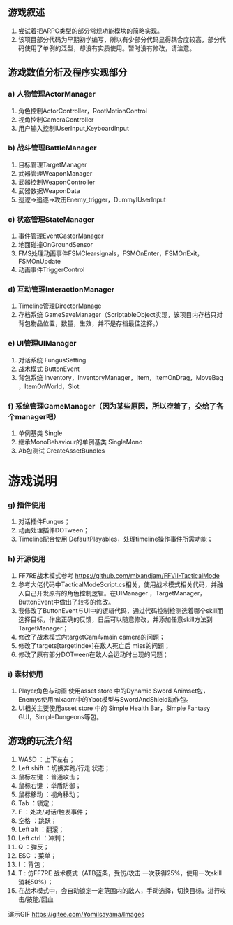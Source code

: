 ## 游戏叙述
1. 尝试着把ARPG类型的部分常规功能模块的简略实现。
1. 该项目部分代码为早期初学编写，所以有少部分代码显得耦合度较高，部分代码使用了单例的泛型，却没有实质使用。暂时没有修改，请注意。

## 游戏数值分析及程序实现部分


### a) 人物管理ActorManager
1. 角色控制ActorController，RootMotionControl
1. 视角控制CameraController
1. 用户输入控制IUserInput,KeyboardInput

### b)	战斗管理BattleManager
1. 目标管理TargetManager
1. 武器管理WeaponManager
1. 武器控制WeaponController
1. 武器数据WeaponData
1. 巡逻->追逐->攻击Enemy_trigger，DummyIUserInput

### c)	状态管理StateManager
1. 事件管理EventCasterManager
1. 地面碰撞OnGroundSensor
1. FMS处理动画事件FSMClearsignals，FSMOnEnter，FSMOnExit，FSMOnUpdate
1. 动画事件TriggerControl

### d)	互动管理InteractionManager
1. Timeline管理DirectorManage
1. 存档系统 GameSaveManager（ScriptableObject实现，该项目内存档只对背包物品位置，数量，生效，并不是存档最佳选择。）

### e)	UI管理UIManager
1. 对话系统 FungusSetting
1. 战术模式 ButtonEvent
1. 背包系统 Inventory，InventoryManager，Item，ItemOnDrag，MoveBag ，ItemOnWorld，Slot
### f)	系统管理GameManager（因为某些原因，所以空着了，交给了各个manager吧）
1. 单例基类 Single
1. 继承MonoBehaviour的单例基类 SingleMono
1. Ab包测试 CreateAssetBundles

# 游戏说明
### g)	插件使用
1. 对话插件Fungus；
1. 动画处理插件DOTween；
1. Timeline配合使用 DefaultPlayables，处理timeline操作事件所需功能；
### h)	开源使用
1. FF7RE战术模式参考 https://github.com/mixandjam/FFVII-TacticalMode
1. 参考大佬代码中TacticalModeScript.cs相关，使用战术模式相关代码，并融入自己开发原有的角色控制逻辑。在UIManager ，TargetManager，ButtonEvent中做出了较多的修改。
1. 我修改了ButtonEvent与UI中的逻辑代码，通过代码控制检测选着哪个skill而选择目标，作出正确的反馈，日后可以随意修改，并添加任意skill方法到TargetManager；
1. 修改了战术模式内targetCam与main camera的问题；
1. 修改了targets[targetIndex]在敌人死亡后 miss的问题；
1. 修改了原有部分DOTween在敌人会运动时出现的问题；

### i)	素材使用
1. Player角色与动画 使用asset store 中的Dynamic Sword Animset包，Enemys使用mixaom中的Ybot模型与SwordAndShield动作包。
1. UI相关主要使用asset store 中的 Simple Health Bar，Simple Fantasy GUI，SimpleDungeons等包。


## 游戏的玩法介绍
1. WASD ：上下左右；
1. Left shift ：切换奔跑/行走 状态；
1. 鼠标左键 ：普通攻击；
1. 鼠标右键 ：举盾防御；
1. 鼠标移动 ：视角移动；
1. Tab ：锁定；
1. F ：处决/对话/触发事件；
1. 空格 ：跳跃；
1. Left alt ：翻滚；
1. Left ctrl ：冲刺；
1. Q ：弹反；
1. ESC ：菜单；
1. I ：背包；
1. T : 仿FF7RE 战术模式（ATB蓝条，受伤/攻击 一次获得25%，使用一次skill消耗50%）；
1. 在战术模式中，会自动锁定一定范围内的敌人，手动选择，切换目标，进行攻击/技能/回血

演示GIF
https://gitee.com/YomiIsayama/Images
